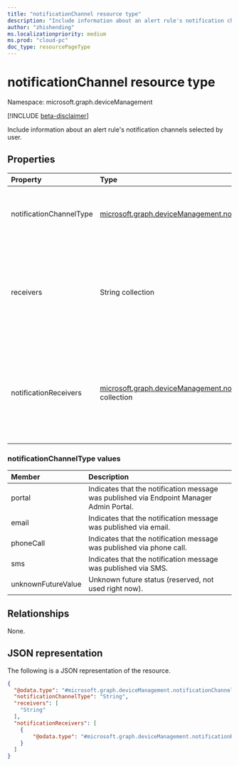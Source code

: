 ```yaml
---
title: "notificationChannel resource type"
description: "Include information about an alert rule's notification channels selected by user."
author: "zhishending"
ms.localizationpriority: medium
ms.prod: "cloud-pc"
doc_type: resourcePageType
---
```


# notificationChannel resource type

Namespace: microsoft.graph.deviceManagement

[!INCLUDE [beta-disclaimer](../../includes/beta-disclaimer.md)]

Include information about an alert rule's notification channels selected by user.

## Properties

|Property|Type|Description|
|:---|:---|:---|
|notificationChannelType|[microsoft.graph.deviceManagement.notificationChannelType](#notificationchanneltype-values)|Type of notification channel.The possible values are: `portal`, `email`, `phoneCall`, `sms`, `unknownFutureValue`.|
|receivers|String collection|Contact information of notification receivers, like email addresses. For portal notification, receivers can be left blank. For email notification, receivers consist of email addresses like "foo@bar.com".|
|notificationReceivers|[microsoft.graph.deviceManagement.notificationReceiver](../resources/devicemanagement-notificationreceiver.md) collection|Information of notification receivers, like locale and contact information. For example, locale could be "en-us", and contact information could be an email address like "foo@bar.com".|

### notificationChannelType values

|Member|Description|
|:---|:---|
|portal|Indicates that the notification message was published via Endpoint Manager Admin Portal.|
|email|Indicates that the notification message was published via email.|
|phoneCall|Indicates that the notification message was published via phone call.|
|sms|Indicates that the notification message was published via SMS.|
|unknownFutureValue|Unknown future status (reserved, not used right now).|

## Relationships

None.

## JSON representation

The following is a JSON representation of the resource.
<!-- {
  "blockType": "resource",
  "@odata.type": "microsoft.graph.deviceManagement.notificationChannel"
}
-->
``` json
{
  "@odata.type": "#microsoft.graph.deviceManagement.notificationChannel",
  "notificationChannelType": "String",
  "receivers": [
    "String"
  ],
  "notificationReceivers": [
    {
        "@odata.type": "#microsoft.graph.deviceManagement.notificationReceiver"
    }
  ]
}
```
